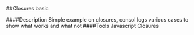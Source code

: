
##Closures basic

####Description
Simple example on closures, consol logs various cases to show what works and what not
####Tools
Javascript Closures
 
